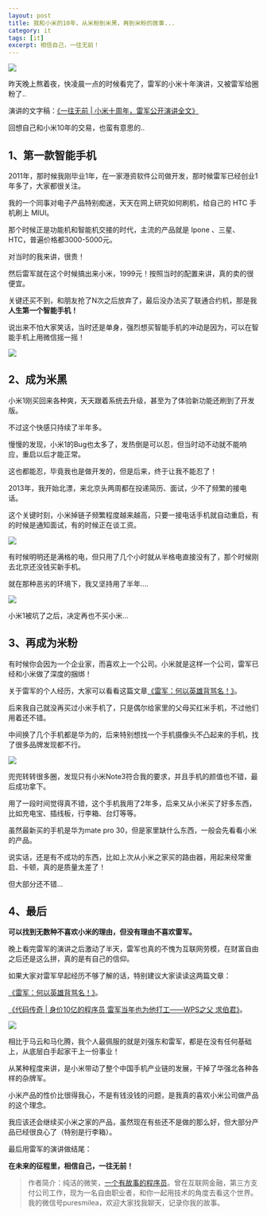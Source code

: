 ```yaml
---
layout: post
title: 我和小米的10年，从米粉到米黑，再到米粉的故事...
category: it
tags: [it]
excerpt: 相信自己，一往无前！
---
```


![](http://favorites.ren/assets/images/2020/it/mifen/mifen01.jpg) 

昨天晚上熬着夜，快凌晨一点的时候看完了，雷军的小米十年演讲，又被雷军给圈粉了..

演讲的文字稿：[《一往无前 | 小米十周年，雷军公开演讲全文》](https://mp.weixin.qq.com/s/_Nen4i7GuKoxJDdQpMjACg)

回想自己和小米10年的交易，也蛮有意思的..

## 1、第一款智能手机

2011年，那时候我刚毕业1年，在一家港资软件公司做开发，那时候雷军已经创业1年多了，大家都很关注。

我的一个同事对电子产品特别痴迷，天天在网上研究如何刷机，给自己的 HTC 手机刷上 MIUI。

那个时候正是功能机和智能机交接的时代，主流的产品就是 Ipone 、三星、HTC，普遍价格都3000-5000元。

对当时的我来讲，很贵！

然后雷军就在这个时候搞出来小米，1999元！按照当时的配置来讲，真的卖的很便宜。

关键还买不到，和朋友抢了N次之后放弃了，最后没办法买了联通合约机，那是我**人生第一个智能手机！**

说出来不怕大家笑话，当时还是单身，强烈想买智能手机的冲动是因为，可以在智能手机上用微信摇一摇！

![](http://favorites.ren/assets/images/2020/it/mifen/mifen02.jpg)  

## 2、成为米黑

小米1刚买回来各种爽，天天跟着系统去升级，甚至为了体验新功能还刷到了开发版。

不过这个快感只持续了半年多。

慢慢的发现，小米1的Bug也太多了，发热倒是可以忍，但当时动不动就不能响应，重启以后才能正常。

这也都能忍，毕竟我也是做开发的，但是后来，终于让我不能忍了！

2013年，我开始北漂，来北京头两周都在投递简历、面试，少不了频繁的接电话。

这个关键时刻，小米掉链子频繁程度越来越高，只要一接电话手机就自动重启，有的时候是通知面试，有的时候正在谈工资。

![](http://favorites.ren/assets/images/2020/it/mifen/mifen03.jpg) 

有时候明明还是满格的电，但只用了几个小时就从半格电直接没有了，那个时候刚去北京还没钱买新手机。

就在那种恶劣的环境下，我又坚持用了半年....

![](http://favorites.ren/assets/images/2020/it/mifen/mifen04.jpg) 

小米1被坑了之后，决定再也不买小米...

## 3、再成为米粉

有时候你会因为一个企业家，而喜欢上一个公司。小米就是这样一个公司，雷军已经和小米做了深度的捆绑！

关于雷军的个人经历，大家可以看看这篇文章[《雷军：何以英雄背骂名！》](https://mp.weixin.qq.com/s/m1LA3cnQpwmDf0UvMMNUYQ)。

后来我自己就没再买过小米手机了，只是偶尔给家里的父母买红米手机，不过他们用着还不错。

中间换了几个手机都是华为的，后来特别想找一个手机摄像头不凸起来的手机，找了很多品牌发现都不行。

![](http://favorites.ren/assets/images/2020/it/mifen/mifen05.jpg) 

兜兜转转很多圈，发现只有小米Note3符合我的要求，并且手机的颜值也不错，最后成功拿下。

用了一段时间觉得真不错，这个手机我用了2年多，后来又从小米买了好多东西，比如充电宝、插线板，行李箱、台灯等等。

虽然最新买的手机是华为mate pro 30，但是家里缺什么东西，一般会先看看小米的产品。

说实话，还是有不成功的东西，比如上次从小米之家买的路由器，用起来经常重启、卡顿，真的是质量太差了！

但大部分还不错...

## 4、最后

**可以找到无数种不喜欢小米的理由，但没有理由不喜欢雷军。**

晚上看完雷军的演讲之后激动了半天，雷军也真的不愧为互联网劳模，在财富自由之后还是这么拼，真的是有自己的信仰。

如果大家对雷军早起经历不够了解的话，特别建议大家读读这两篇文章：

[《雷军：何以英雄背骂名！》](https://mp.weixin.qq.com/s/m1LA3cnQpwmDf0UvMMNUYQ)。

[《代码传奇 | 身价10亿的程序员 雷军当年也为他打工——WPS之父 求伯君》](https://mp.weixin.qq.com/s/6sfvafddrDrJfHn808S-EQ)。

![](http://favorites.ren/assets/images/2020/it/mifen/mifen06.jpg) 

相比于马云和马化腾，我个人最佩服的就是刘强东和雷军，都是在没有任何基础上，从底层白手起家干上一份事业！

从某种程度来讲，是小米带动了整个中国手机产业链的发展，干掉了华强北各种各样的杂牌军。

小米产品的性价比很得我心，不是有钱没钱的问题，是我真的喜欢小米公司做产品的这个理念。

我应该还会继续买小米之家的产品，虽然现在有些还不是做的那么好，但大部分产品已经很良心了（特别是行李箱）。

最后用雷军的演讲做结尾：

**在未来的征程里，相信自己，一往无前！**

>作者简介：纯洁的微笑，[一个有故事的程序员](http://www.ityouknow.com/life/2020/03/19/xinzi-10year.html)。曾在互联网金融，第三方支付公司工作，现为一名自由职业者，和你一起用技术的角度去看这个世界。我的微信号puresmilea，欢迎大家找我聊天，记录你我的故事。
